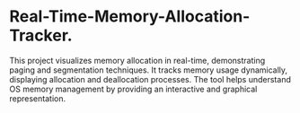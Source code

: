 # Real-Time-Memory-Allocation-Tracker.
This project visualizes memory allocation in real-time, demonstrating paging and segmentation techniques. It tracks memory usage dynamically, displaying allocation and deallocation processes. The tool helps understand OS memory management by providing an interactive and graphical representation.
